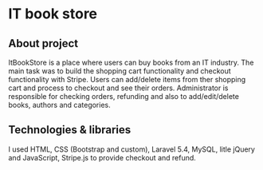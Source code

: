 # IT book store
## About project
ItBookStore is a place where users can buy books from an IT industry. The main task was to build the shopping cart functionality and checkout functionality with Stripe. Users can add/delete items from ther shopping cart and process to checkout and see their orders. Administrator is responsible for checking orders, refunding and also to add/edit/delete books, authors and categories.
## Technologies & libraries
I used HTML, CSS (Bootstrap and custom), Laravel 5.4, MySQL, litle jQuery and JavaScript, Stripe.js to provide checkout and refund.
